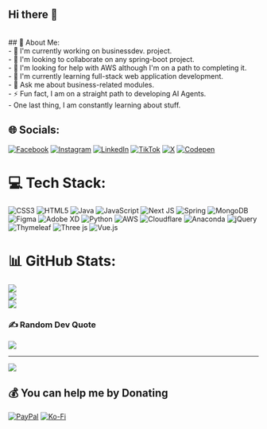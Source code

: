 ## Hi there 👋

<!--
**Andisani-mudau/andisani-mudau** is a ✨ _special_ ✨ repository because its `README.md` (this file) appears on your GitHub profile.

Here are some ideas to get you started:

- 🔭 I’m currently working on ...
- 🌱 I’m currently learning ...
- 👯 I’m looking to collaborate on ...
- 🤔 I’m looking for help with ...
- 💬 Ask me about ...
- 📫 How to reach me: ...
- 😄 Pronouns: ...
- ⚡ Fun fact: ...
-->
<br>## 💫 About Me:
<br>- 🔭 I'm currently working on businessdev. project.<br>- 👯 I'm looking to collaborate on any spring-boot project.<br>- 🤔 I'm looking for help with AWS although I'm on a path to completing it.<br>- 🌱 I'm currently learning full-stack web application development.<br>- 💬 Ask me about business-related modules.<br>- ⚡ Fun fact, I am on a straight path to developing AI Agents.<br>- One last thing, I am constantly learning about stuff.<br>


## 🌐 Socials:
[![Facebook](https://img.shields.io/badge/Facebook-%231877F2.svg?logo=Facebook&logoColor=white)](https://facebook.com/busincssdcv) [![Instagram](https://img.shields.io/badge/Instagram-%23E4405F.svg?logo=Instagram&logoColor=white)](https://instagram.com/busincssdcv) [![LinkedIn](https://img.shields.io/badge/LinkedIn-%230077B5.svg?logo=linkedin&logoColor=white)](https://linkedin.com/in/andisani-mudau) [![TikTok](https://img.shields.io/badge/TikTok-%23000000.svg?logo=TikTok&logoColor=white)](https://tiktok.com/@busincssdcv) [![X](https://img.shields.io/badge/X-black.svg?logo=X&logoColor=white)](https://x.com/busincssdcv) [![Codepen](https://img.shields.io/badge/Codepen-000000?style=for-the-badge&logo=codepen&logoColor=white)](https://codepen.io/busincssdcv) 

# 💻 Tech Stack:
![CSS3](https://img.shields.io/badge/css3-%231572B6.svg?style=for-the-badge&logo=css3&logoColor=white) ![HTML5](https://img.shields.io/badge/html5-%23E34F26.svg?style=for-the-badge&logo=html5&logoColor=white) ![Java](https://img.shields.io/badge/java-%23ED8B00.svg?style=for-the-badge&logo=openjdk&logoColor=white) ![JavaScript](https://img.shields.io/badge/javascript-%23323330.svg?style=for-the-badge&logo=javascript&logoColor=%23F7DF1E) ![Next JS](https://img.shields.io/badge/Next-black?style=for-the-badge&logo=next.js&logoColor=white) ![Spring](https://img.shields.io/badge/spring-%236DB33F.svg?style=for-the-badge&logo=spring&logoColor=white) ![MongoDB](https://img.shields.io/badge/MongoDB-%234ea94b.svg?style=for-the-badge&logo=mongodb&logoColor=white) ![Figma](https://img.shields.io/badge/figma-%23F24E1E.svg?style=for-the-badge&logo=figma&logoColor=white) ![Adobe XD](https://img.shields.io/badge/Adobe%20XD-470137?style=for-the-badge&logo=Adobe%20XD&logoColor=#FF61F6) ![Python](https://img.shields.io/badge/python-3670A0?style=for-the-badge&logo=python&logoColor=ffdd54) ![AWS](https://img.shields.io/badge/AWS-%23FF9900.svg?style=for-the-badge&logo=amazon-aws&logoColor=white) ![Cloudflare](https://img.shields.io/badge/Cloudflare-F38020?style=for-the-badge&logo=Cloudflare&logoColor=white) ![Anaconda](https://img.shields.io/badge/Anaconda-%2344A833.svg?style=for-the-badge&logo=anaconda&logoColor=white) ![jQuery](https://img.shields.io/badge/jquery-%230769AD.svg?style=for-the-badge&logo=jquery&logoColor=white) ![Thymeleaf](https://img.shields.io/badge/Thymeleaf-%23005C0F.svg?style=for-the-badge&logo=Thymeleaf&logoColor=white) ![Three js](https://img.shields.io/badge/threejs-black?style=for-the-badge&logo=three.js&logoColor=white) ![Vue.js](https://img.shields.io/badge/vue.js-%2335495e.svg?style=for-the-badge&logo=vuedotjs&logoColor=%234FC08D)
# 📊 GitHub Stats:
![](https://github-readme-stats.vercel.app/api?username=andisani-mudau&theme=dark&hide_border=false&include_all_commits=true&count_private=true)<br/>
![](https://github-readme-streak-stats.herokuapp.com/?user=andisani-mudau&theme=dark&hide_border=false)<br/>
![](https://github-readme-stats.vercel.app/api/top-langs/?username=andisani-mudau&theme=dark&hide_border=false&include_all_commits=true&count_private=true&layout=compact)

### ✍️ Random Dev Quote
![](https://quotes-github-readme.vercel.app/api?type=horizontal&theme=dark)

---
[![](https://visitcount.itsvg.in/api?id=andisani-mudau&icon=0&color=0)](https://visitcount.itsvg.in)

  ## 💰 You can help me by Donating
  [![PayPal](https://img.shields.io/badge/PayPal-00457C?style=for-the-badge&logo=paypal&logoColor=white)](https://paypal.me/https://paypal.me/andisani) [![Ko-Fi](https://img.shields.io/badge/Ko--fi-F16061?style=for-the-badge&logo=ko-fi&logoColor=white)](https://ko-fi.com/https://ko-fi.com/businessdev) 

  
<!-- Proudly created with GPRM ( https://gprm.itsvg.in ) -->
